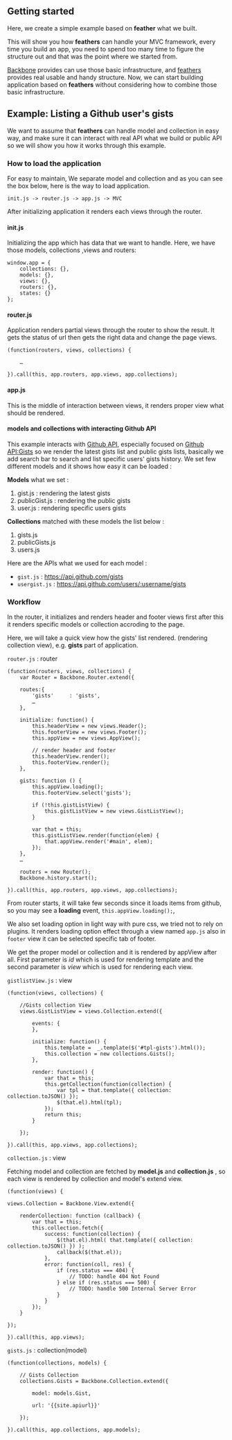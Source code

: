 ## Getting started


Here, we create a simple example based on **feather** what we built. 

This will show you how **feathers** can handle your MVC framework, every time you build an app, you need to spend too many time to figure the structure out and that was the point where we started from. 

[Backbone](http://backbonejs.org) provides can use those basic infrastructure, and [feathers](https://github.com/Wiredcraft/feathers/wiki/) provides real usable and handy structure. Now, we can start building application based on **feathers** without considering how to combine those basic infrastructure. 



## Example: Listing a Github user's gists

We want to assume that **feathers** can handle model and collection in easy way, and make sure it can interact with real API what we build or public API so we will show you how it works through this example. 


### How to load the application
	

For easy to maintain, We separate model and collection and as you can see the box below, here is the way to load application. 

	init.js -> router.js -> app.js -> MVC

After initializing application it renders each views through the router.
	


#### init.js

Initializing the app which has data that we want to handle. Here, we have those models, collections ,views and routers: 

	window.app = {
    	collections: {},
    	models: {},
    	views: {},
    	routers: {},
    	states: {}
    };


#### router.js 

Application renders partial views through the router to show the result. It gets the status of url then gets the right data and change the page views.

	(function(routers, views, collections) {
		
		…
	
	}).call(this, app.routers, app.views, app.collections);
	


#### app.js

This is the middle of interaction between views, it renders proper view what should be rendered. 


#### models and collections with interacting Github API


This example interacts with [Github API](http://developer.github.com), especially focused on [Github API:Gists](http://developer.github.com/v3/gists/) so we render the latest gists list and public gists lists, basically we add search bar to search and list specific users' gists history. We set few different models and it shows how easy it can be loaded :

**Models** what we set : 

1. gist.js : rendering the latest gists
2. publicGist.js : rendering the public gists
3. user.js : rendering specific users gists

**Collections** matched with these models the list below : 

1. gists.js 
2. publicGists.js
3. users.js

Here are the APIs what we used for each model : 

* `gist.js` : https://api.github.com/gists
* `usergist.js` : https://api.github.com/users/:username/gists


###  Workflow

In the router, it initializes and renders header and footer views first after this it renders specific models or collection accroding to the page. 

Here, we will take a quick view how the gists' list rendered. (rendering collection view), e.g. **gists** part of application.



`router.js` : router


	(function(routers, views, collections) {
		var Router = Backbone.Router.extend({

    	routes:{
        	'gists'     : 'gists',
        	…
    	},
    
    	initialize: function() {
       		this.headerView = new views.Header();
    		this.footerView = new views.Footer();
        	this.appView = new views.AppView();
        
        	// render header and footer
        	this.headerView.render();
        	this.footerView.render();
    	},
            
    	gists: function () {
			this.appView.loading();
        	this.footerView.select('gists');

        	if (!this.gistListView) {
            	this.gistListView = new views.GistListView();
        	}

        	var that = this;
        	this.gistListView.render(function(elem) {
            	that.appView.render('#main', elem);
        	});
    	}, 
    	…
    
    	routers = new Router();
    	Backbone.history.start();

	}).call(this, app.routers, app.views, app.collections);


From router starts, it will take few seconds since it loads items from github, so you may see a **loading** event, `this.appView.loading();`,  

We also set loading option in light way with pure css, we tried not to rely on plugins.  It renders loading option effect through a view named `app.js` also in `footer` view it can be selected specific tab of footer. 

We get the proper model or collection and it is rendered by appView after all. First parameter is *id* which is used for rendering template and the second parameter is *view* which is used for rendering each view. 


`gistlistView.js` : view
  

	(function(views, collections) {

		//Gists collection View
    	views.GistListView = views.Collection.extend({
        
        	events: {
        	},
        	
        	initialize: function() {
            	this.template =  _.template($('#tpl-gists').html());
            	this.collection = new collections.Gists();
        	},
        
        	render: function() {
            	var that = this;
            	this.getCollection(function(collection) {
                	var tpl = that.template({ collection: collection.toJSON() });
                	$(that.el).html(tpl);
            	});
            	return this;
        	}

    	});

	}).call(this, app.views, app.collections);
	

`collection.js` : view 

Fetching model and collection are fetched by **model.js** and **collection.js** , so each view is rendered by collection and model's extend view.


	(function(views) {
    
    views.Collection = Backbone.View.extend({

        renderCollection: function (callback) {
            var that = this;
            this.collection.fetch({
                success: function(collection) {
                    $(that.el).html( that.template({ collection: 	collection.toJSON() }) );
                    callback($(that.el));
                },
                error: function(coll, res) {
                    if (res.status === 404) {
                        // TODO: handle 404 Not Found
                    } else if (res.status === 500) {
                        // TODO: handle 500 Internal Server Error
                    }
                }
            });
        }

    });

	}).call(this, app.views);



`gists.js` : collection(model)

	(function(collections, models) {

    	// Gists Collection 
    	collections.Gists = Backbone.Collection.extend({
        
        	model: models.Gist,

        	url: '{{site.apiurl}}'
        
    	});

	}).call(this, app.collections, app.models);